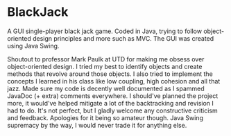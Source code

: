 # BlackJack
A GUI single-player black jack game. Coded in Java, trying to follow object-oriented design principles and more such as MVC. The GUI was created using Java Swing.

Shoutout to professor Mark Paulk at UTD for making me obsess over object-oriented design.
I tried my best to identify objects and create methods that revolve around those objects. I also tried to implement the concepts I learned in his class like low coupling, high cohesion and all that jazz. Made sure my code is decently well documented as I spammed JavaDoc (+ extra) comments everywhere. I should've planned the project more, it would've helped mitigate a lot of the backtracking and revision I had to do. It's not perfect, but I gladly welcome any constructive criticism and feedback. Apologies for it being so amateur though.
Java Swing supremacy by the way, I would never trade it for anything else.

